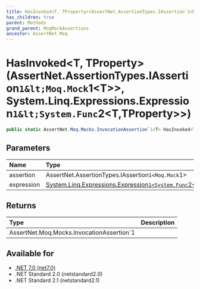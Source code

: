 ```yaml
---
title: HasInvoked<T, TProperty>(AssertNet.AssertionTypes.IAssertion`1<Moq.Mock`1<T>>, System.Linq.Expressions.Expression`1<System.Func`2<T,TProperty>>)
has_children: true
parent: Methods
grand_parent: MoqMockAssertions
ancestor: AssertNet.Moq
---
```

# HasInvoked&lt;T, TProperty&gt;(AssertNet.AssertionTypes.IAssertion`1&lt;Moq.Mock`1&lt;T&gt;&gt;, System.Linq.Expressions.Expression`1&lt;System.Func`2&lt;T,TProperty&gt;&gt;)

```csharp
public static AssertNet.Moq.Mocks.InvocationAssertion`1<T> HasInvoked<T, TProperty>(AssertNet.AssertionTypes.IAssertion`1<Moq.Mock`1<T>> assertion, System.Linq.Expressions.Expression`1<System.Func`2<T,TProperty>> expression);
```

## Parameters
| Name       | Type                                                                                                                                                                              | Description |
|:-----------|:----------------------------------------------------------------------------------------------------------------------------------------------------------------------------------|:------------|
| assertion  | AssertNet.AssertionTypes.IAssertion`1<Moq.Mock`1<T>>                                                                                                                              |             |
| expression | [System.Linq.Expressions.Expression`1<System.Func`2<T,TProperty>>](https://learn.microsoft.com/en-us/dotnet/api/system.linq.expressions.expression-1<system.func-2<t,tproperty>>) |             |


## Returns
| Type                                         | Description |
|:---------------------------------------------|:------------|
| AssertNet.Moq.Mocks.InvocationAssertion`1<T> |             |

## Available for
- [.NET 7.0 (net7.0)](https://versionsof.net/core/7.0/)
- .NET Standard 2.0 (netstandard2.0)
- .NET Standard 2.1 (netstandard2.1)
